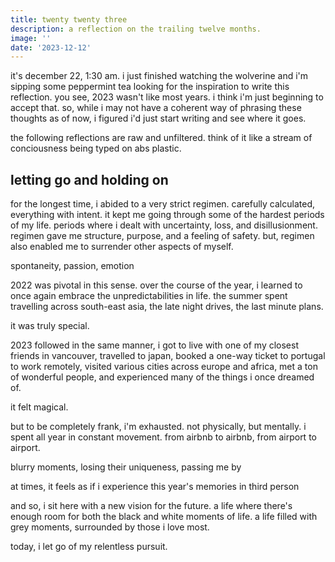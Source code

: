 ```yaml
---
title: twenty twenty three
description: a reflection on the trailing twelve months.
image: ''
date: '2023-12-12'
---
```


it's december 22, 1:30 am. i just finished watching the wolverine and i'm sipping some peppermint tea looking for the inspiration to write this reflection. you see, 2023 wasn't like most years. i think i'm just beginning to accept that. so, while i may not have a coherent way of phrasing these thoughts as of now, i figured i'd just start writing and see where it goes.

the following reflections are raw and unfiltered. think of it like a stream of conciousness being typed on abs plastic.

## letting go and holding on
for the longest time, i abided to a very strict regimen. carefully calculated, everything with intent. it kept me going through some of the hardest periods of my life. periods where i dealt with uncertainty, loss, and disillusionment. regimen gave me structure, purpose, and a feeling of safety. but, regimen also enabled me to surrender other aspects of myself.

spontaneity, passion, emotion

2022 was pivotal in this sense. over the course of the year, i learned to once again embrace the unpredictabilities in life. the summer spent travelling across south-east asia, the late night drives, the last minute plans.

it was truly special.

2023 followed in the same manner, i got to live with one of my closest friends in vancouver, travelled to japan, booked a one-way ticket to portugal to work remotely, visited various cities across europe and africa, met a ton of wonderful people, and experienced many of the things i once dreamed of.

it felt magical.

but to be completely frank, i'm exhausted. not physically, but mentally. i spent all year in constant movement. from airbnb to airbnb, from airport to airport.

blurry moments, losing their uniqueness, passing me by

at times, it feels as if i experience this year's memories in third person

and so, i sit here with a new vision for the future. a life where there's enough room for both the black and white moments of life. a life filled with grey moments, surrounded by those i love most.

today, i let go of my relentless pursuit. 

